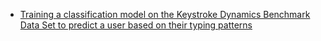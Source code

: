 * [Training a classification model on the Keystroke Dynamics Benchmark Data Set to predict a user based on their typing patterns](https://github.com/UgurUysal86/My-ML-Notebooks/blob/main/classification-structured-data/ex-3/20230725_Training_a_classification_model_on_the_Keystroke_Dynamics_Benchmark_Data_Set_to_predict_a_user_based_on_their_typing_patterns.ipynb)
